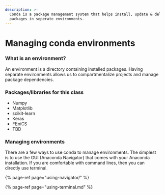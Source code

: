 ```yaml
---
description: >-
  Conda is a package management system that helps install, update & delete
  packages in seperate environments.
---
```


# Managing conda environments

### What is an environment?

An environment is a directory containing installed packages. Having separate environments allows us to compartmentalize projects and manage package dependencies.

### Packages/libraries for this class

* Numpy
* Matplotlib
* scikit-learn
* Keras
* FEniCS
* TBD

### Managing environments

There are a few ways to use conda to manage environments. The simplest is to use the GUI \(Anaconda Navigator\) that comes with your Anaconda installation. If you are comfortable with command lines, then you can directly use terminal.

{% page-ref page="using-navigator/" %}

{% page-ref page="using-terminal.md" %}

